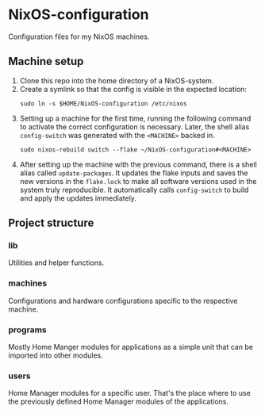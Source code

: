 # NixOS-configuration

Configuration files for my NixOS machines.

## Machine setup

1. Clone this repo into the home directory of a NixOS-system.
2. Create a symlink so that the config is visible in the expected location:
   ```shell
   sudo ln -s $HOME/NixOS-configuration /etc/nixos
   ```
3. Setting up a machine for the first time, running the following command to activate the correct configuration is necessary.
   Later, the shell alias `config-switch` was generated with the `<MACHINE>` backed in.
   ```shell
   sudo nixos-rebuild switch --flake ~/NixOS-configuration#<MACHINE>
   ```
4. After setting up the machine with the previous command, there is a shell alias called `update-packages`.
   It updates the flake inputs and saves the new versions in the `flake.lock` to make all software versions used in the system truly reproducible.
   It automatically calls `config-switch` to build and apply the updates immediately.

## Project structure

### lib

Utilities and helper functions.

### machines

Configurations and hardware configurations specific to the respective machine.

### programs

Mostly Home Manger modules for applications as a simple unit that can be imported into other modules.

### users

Home Manager modules for a specific user.
That's the place where to use the previously defined Home Manager modules of the applications.
